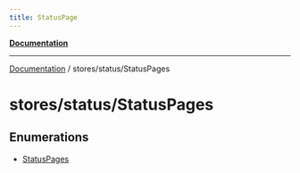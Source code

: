 ```yaml
---
title: StatusPage
---
```


[**Documentation**](../../../index.md)

***

[Documentation](../../../index.md) / stores/status/StatusPages

# stores/status/StatusPages

## Enumerations

- [StatusPages](enumerations/StatusPages.md)
